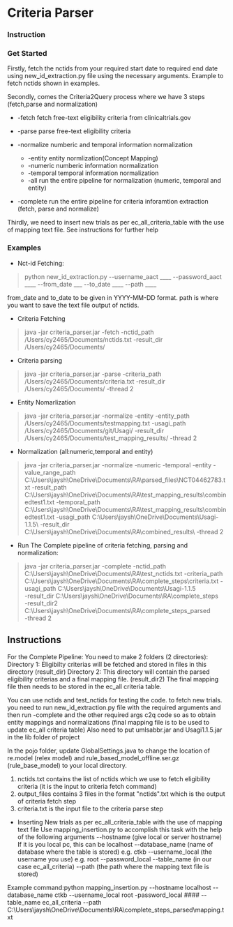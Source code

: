 # Criteria Parser
### Instruction 

### Get Started
Firstly, fetch the nctids from your required start date to required end date using new_id_extraction.py file using the necessary arguments. 
Example to fetch nctids shown in examples.

Secondly, comes the Criteria2Query process where we have 3 steps (fetch,parse and normalization)  

- -fetch	fetch free-text eligibility criteria from clinicaltrials.gov
- -parse	parse free-text eligibility criteria
- -normalize	numberic and temporal information normalization
	- 	-entity	entity normlization(Concept Mapping)
	- 	-numeric	numberic information normalization
	- 	-temporal	temporal information normalization
	- -all	run the entire pipeline for normalization (numeric, temporal and entity)
	
- -complete	run the entire pipeline for criteria inforamtion extraction (fetch, parse and normalize)

Thirdly, we need to insert new trials as per ec_all_criteria_table with the use of mapping text file. See instructions for further help

### Examples
- Nct-id Fetching:
> python new_id_extraction.py --username_aact ____ --password_aact ____ --from_date ___ --to_date ____ --path ____

from_date and to_date to be given in YYYY-MM-DD format. path is where you want to save the text file output of nctids.

- Criteria Fetching
> java -jar criteria_parser.jar -fetch -nctid_path /Users/cy2465/Documents/nctids.txt -result_dir /Users/cy2465/Documents/

- Criteria parsing
> java -jar criteria_parser.jar -parse -criteria_path /Users/cy2465/Documents/criteria.txt -result_dir /Users/cy2465/Documents/ -thread 2
	
- Entity Nomarlization
> java -jar criteria_parser.jar -normalize -entity -entity_path /Users/cy2465/Documents/testmapping.txt -usagi_path /Users/cy2465/Documents/git/Usagi/ -result_dir /Users/cy2465/Documents/test_mapping_results/ -thread 2

- Normalization (all:numeric,temporal and entity)
> java -jar criteria_parser.jar -normalize -numeric -temporal -entity -value_range_path C:\Users\jaysh\OneDrive\Documents\RA\parsed_files\NCT04462783.txt -result_path C:\Users\jaysh\OneDrive\Documents\RA\test_mapping_results\combinedtest1.txt -temporal_path C:\Users\jaysh\OneDrive\Documents\RA\test_mapping_results\combinedtest1.txt -usagi_path C:\Users\jaysh\OneDrive\Documents\Usagi-1.1.5\ -result_dir C:\Users\jaysh\OneDrive\Documents\RA\combined_results\ -thread 2


- Run The Complete pipeline of criteria fetching, parsing and normalization:
> java -jar criteria_parser.jar -complete -nctid_path
C:\Users\jaysh\OneDrive\Documents\RA\test_nctids.txt
-criteria_path
C:\Users\jaysh\OneDrive\Documents\RA\complete_steps\criteria.txt
-usagi_path
C:\Users\jaysh\OneDrive\Documents\Usagi-1.1.5\
-result_dir
C:\Users\jaysh\OneDrive\Documents\RA\complete_steps\
-result_dir2
C:\Users\jaysh\OneDrive\Documents\RA\complete_steps_parsed\
-thread
2

## Instructions
For the Complete Pipeline:
You need to make 2 folders (2 directories):
Directory 1: Eligibilty criterias will be fetched and stored in files in this directory (result_dir)
Directory 2: This directory will contain the parsed eligibility criterias and a final mapping file. (result_dir2)
The final mapping file then needs to be stored in the ec_all criteria table.

You can use nctids and test_nctids for testing the code. to fetch new trials. you need to run new_id_extraction.py file with the required arguments and
then run -complete and the other required args c2q code so as to obtain entity mappings and normalizations (final mapping file is to be used to update ec_all criteria table)
Also need to put umlsabbr.jar and Usagi1.1.5.jar in the lib folder of project

In the pojo folder, update GlobalSettings.java to change the location of re.model (relex model) and rule_based_model_offline.ser.gz (rule_base_model) to your local directory.

1. nctids.txt contains the list of nctids which we use to fetch eligibility criteria (it is the input to criteria fetch command)
2. output_files contains 3 files in the format "nctids".txt which is the output of criteria fetch step
3. criteria.txt is the input file to the criteria parse step

- Inserting New trials as per ec_all_criteria_table with the use of mapping text file
Use mapping_insertion.py to accomplish this task with the help of the following arguments
--hostname (give local or server hostname) If it is you local pc, this can be localhost
--database_name (name of database where the table is stored) e.g. ctkb
--username_local (the username you use) e.g. root
--password_local 
--table_name (in our case ec_all_criteria)
--path (the path where the mapping text file is stored)

Example command:python mapping_insertion.py --hostname localhost --database_name ctkb --username_local root -password_local #### --table_name ec_all_criteria --path C:\Users\jaysh\OneDrive\Documents\RA\complete_steps_parsed\mapping.txt


